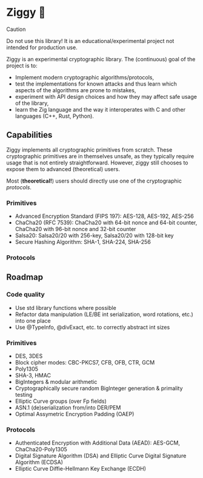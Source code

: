 # Ziggy 🐶

> [!CAUTION]
> Do not use this library! It is an educational/experimental project not intended for production use.

Ziggy is an experimental cryptographic library. The (continuous) goal of the project is to:

- Implement modern cryptographic algorithms/protocols,
- test the implementations for known attacks and thus learn which aspects of the algorithms are prone to mistakes,
- experiment with API design choices and how they may affect safe usage of the library,
- learn the Zig language and the way it interoperates with C and other languages (C++, Rust, Python).

## Capabilities

Ziggy implements all cryptographic primitives from scratch. These cryptographic primitives are in themselves unsafe,
as they typically require usage that is not entirely straightforward. However, ziggy still chooses to expose them to
advanced (theoretical) users.

Most (**theoretical!**) users should directly use one of the cryptographic *protocols*.

### Primitives

- Advanced Encryption Standard (FIPS 197): AES-128, AES-192, AES-256
- ChaCha20 (RFC 7539): ChaCha20 with 64-bit nonce and 64-bit counter, ChaCha20 with 96-bit nonce and 32-bit counter
- Salsa20: Salsa20/20 with 256-key, Salsa20/20 with 128-bit key
- Secure Hashing Algorithm: SHA-1, SHA-224, SHA-256

### Protocols

## Roadmap

### Code quality

- Use std library functions where possible
- Refactor data manipulation (LE/BE int serialization, word rotations, etc.) into one place
- Use @TypeInfo, @divExact, etc. to correctly abstract int sizes

### Primitives

- DES, 3DES
- Block cipher modes: CBC-PKCS7, CFB, OFB, CTR, GCM
- Poly1305
- SHA-3, HMAC
- BigIntegers & modular arithmetic
- Cryptographically secure random BigInteger generation & primality testing
- Elliptic Curve groups (over Fp fields)
- ASN.1 (de)serialization from/into DER/PEM
- Optimal Assymetric Encryption Padding (OAEP)

### Protocols

- Authenticated Encryption with Additional Data (AEAD): AES-GCM, ChaCha20-Poly1305
- Digital Signature Algorithm (DSA) and Elliptic Curve Digital Signature Algorithm (ECDSA)
- Elliptic Curve Diffie-Hellmann Key Exchange (ECDH)

